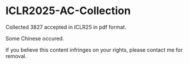 # ICLR2025-AC-Collection
Collected 3827 accepted in ICLR25 in pdf format.


Some Chinese occured.


If you believe this content infringes on your rights, please contact me for removal.
